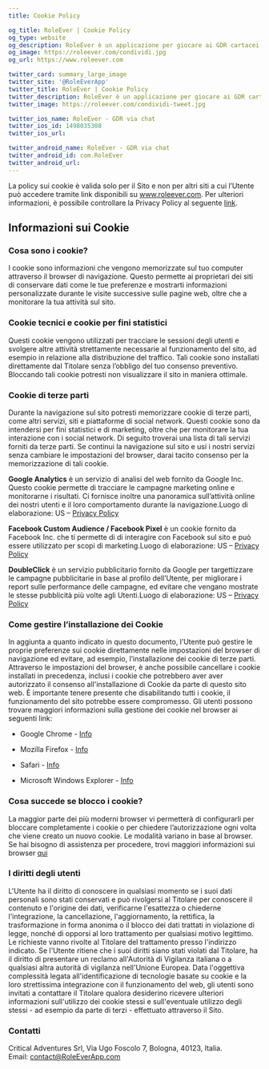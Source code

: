 ```yaml
---
title: Cookie Policy

og_title: RoleEver | Cookie Policy
og_type: website
og_description: RoleEver è un applicazione per giocare ai GDR cartacei via chat dal tuo smartphone. Tutti i strumenti necessari sono disponibili per te, dalla chat di gioco, schede personaggio, tiri di dado, integrazioni di Dungeons&Dragons 5e, sistemi personalizzati e molto altro. RoleEver è disponibile su iOS e Android!
og_image: https://roleever.com/condividi.jpg
og_url: https://www.roleever.com

twitter_card: summary_large_image
twitter_site: '@RoleEverApp'
twitter_title: RoleEver | Cookie Policy
twitter_description: RoleEver è un applicazione per giocare ai GDR cartacei via chat dal tuo smartphone. Tutti i strumenti necessari sono disponibili per te, dalla chat di gioco, schede personaggio, tiri di dado, integrazioni di Dungeons&Dragons 5e, sistemi personalizzati e molto altro. RoleEver è disponibile su iOS e Android!
twitter_image: https://roleever.com/condividi-tweet.jpg

twitter_ios_name: RoleEver - GDR via chat
twitter_ios_id: 1498035308
twitter_ios_url:

twitter_android_name: RoleEver - GDR via chat
twitter_android_id: com.RoleEver
twitter_android_url:
---
```


La policy sui cookie è valida solo per il Sito e non per altri siti a cui l’Utente può accedere tramite link disponibili su www.roleever.com. Per ulteriori informazioni, è possibile controllare la Privacy Policy al seguente [link](https://www.iubenda.com/privacy-policy/17399824/cookie-policy).

## Informazioni sui Cookie

### Cosa sono i cookie?

I cookie sono informazioni che vengono memorizzate sul tuo computer attraverso il browser di navigazione. Questo permette ai proprietari dei siti di conservare dati come le tue preferenze e mostrarti informazioni personalizzate durante le visite successive sulle pagine web, oltre che a monitorare la tua attività sul sito.

### Cookie tecnici e cookie per fini statistici

Questi cookie vengono utilizzati per tracciare le sessioni degli utenti e svolgere altre attività strettamente necessarie al funzionamento del sito, ad esempio in relazione alla distribuzione del traffico. Tali cookie sono installati direttamente dal Titolare senza l’obbligo del tuo consenso preventivo. Bloccando tali cookie potresti non visualizzare il sito in maniera ottimale.

### Cookie di terze parti

Durante la navigazione sul sito potresti memorizzare cookie di terze parti, come altri servizi, siti e piattaforme di social network. Questi cookie sono da intendersi per fini statistici e di marketing, oltre che per monitorare la tua interazione con i social network. Di seguito troverai una lista di tali servizi forniti da terze parti. Se continui la navigazione sul sito e usi i nostri servizi senza cambiare le impostazioni del browser, darai tacito consenso per la memorizzazione di tali cookie.

**Google Analytics** è un servizio di analisi del web fornito da Google Inc. Questo cookie permette di tracciare le campagne marketing online e monitorarne i risultati. Ci fornisce inoltre una panoramica sull’attività online dei nostri utenti e il loro comportamento durante la navigazione.Luogo di elaborazione: US – [Privacy Policy](http://www.google.com/intl/en/policies/privacy/)

**Facebook Custom Audience / Facebook Pixel** è un cookie fornito da Facebook Inc. che ti permette di di interagire con Facebook sul sito e può essere utilizzato per scopi di marketing.Luogo di elaborazione: US – [Privacy Policy](https://www.facebook.com/privacy/explanation)

**DoubleClick** è un servizio pubblicitario fornito da Google per targettizzare le campagne pubblicitarie in base al profilo dell’Utente, per migliorare i report sulle performance delle campagne, ed evitare che vengano mostrate le stesse pubblicità più volte agli Utenti.Luogo di elaborazione: US – [Privacy Policy](http://www.google.com/intl/en/policies/privacy/)

### Come gestire l’installazione dei Cookie

In aggiunta a quanto indicato in questo documento, l’Utente può gestire le proprie preferenze sui cookie direttamente nelle impostazioni del browser di navigazione ed evitare, ad esempio, l’installazione dei cookie di terze parti. Attraverso le impostazioni del browser, è anche possibile cancellare i cookie installati in precedenza, inclusi i cookie che potrebbero aver aver autorizzato il consenso all'installazione di Cookie da parte di questo sito web. È importante tenere presente che disabilitando tutti i cookie, il funzionamento del sito potrebbe essere compromesso. Gli utenti possono trovare maggiori informazioni sulla gestione dei cookie nel browser ai seguenti link:

- Google Chrome - [Info](https://support.google.com/chrome/answer/95647?hl=en&p=cpn_cookies)

- Mozilla Firefox - [Info](https://support.mozilla.org/en-US/kb/enable-and-disable-cookies-website-preferences)

- Safari - [Info](https://support.apple.com/en-us/HT201265)

- Microsoft Windows Explorer - [Info](http://windows.microsoft.com/en-us/windows-vista/block-or-allow-cooki%3Ees)

### Cosa succede se blocco i cookie?

La maggior parte dei più moderni browser vi permetterà di configurarli per bloccare completamente i cookie o per chiedere l’autorizzazione ogni volta che viene creato un nuovo cookie. Le modalità variano in base al browser. Se hai bisogno di assistenza per procedere, trovi maggiori informazioni sui browser [qui](http://www.allaboutcookies.org/manage-cookies/index.html)

### I diritti degli utenti

L'Utente ha il diritto di conoscere in qualsiasi momento se i suoi dati personali sono stati conservati e può rivolgersi al Titolare per conoscere il contenuto e l'origine dei dati, verificarne l'esattezza o chiederne l'integrazione, la cancellazione, l'aggiornamento, la rettifica, la trasformazione in forma anonima o il blocco dei dati trattati in violazione di legge, nonché di opporsi al loro trattamento per qualsiasi motivo legittimo. Le richieste vanno rivolte al Titolare del trattamento presso l'indirizzo indicato. Se l'Utente ritiene che i suoi diritti siano stati violati dal Titolare, ha il diritto di presentare un reclamo all'Autorità di Vigilanza italiana o a qualsiasi altra autorità di vigilanza nell'Unione Europea. Data l'oggettiva complessità legata all'identificazione di tecnologie basate su cookie e la loro strettissima integrazione con il funzionamento del web, gli utenti sono invitati a contattare il Titolare qualora desiderino ricevere ulteriori informazioni sull'utilizzo dei cookie stessi e sull'eventuale utilizzo degli stessi - ad esempio da parte di terzi - effettuato attraverso il Sito.

### Contatti

Critical Adventures Srl, Via Ugo Foscolo 7, Bologna, 40123, Italia. Email: [contact@RoleEverApp.com](mailto:contact@RoleEverApp.com)
